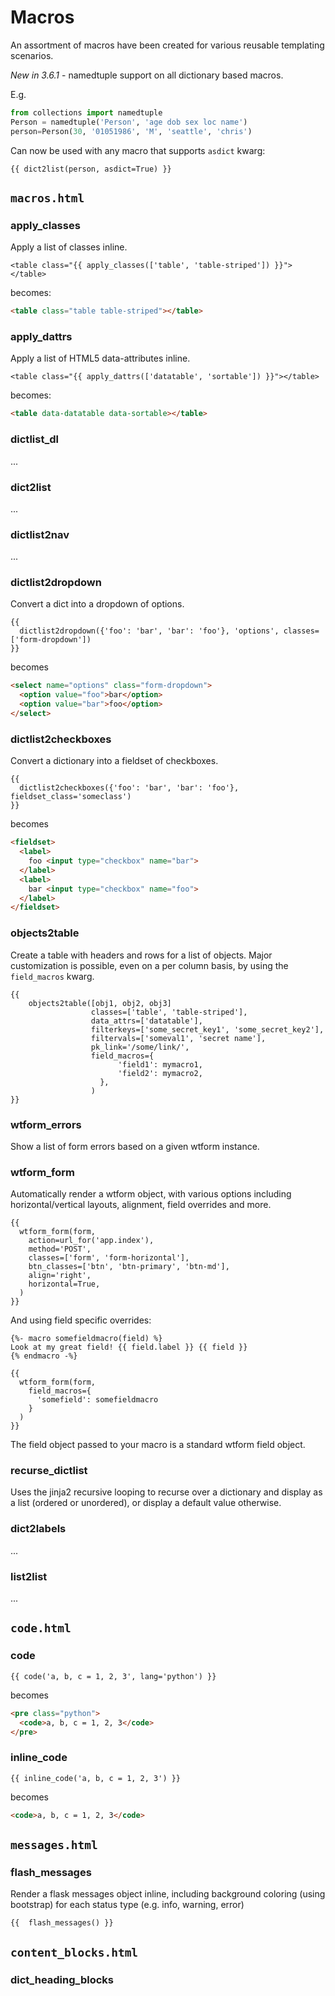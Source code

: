 # Macros

An assortment of macros have been created for various reusable templating scenarios.

*New in 3.6.1* - namedtuple support on all dictionary based macros.

E.g.

```python
from collections import namedtuple
Person = namedtuple('Person', 'age dob sex loc name')
person=Person(30, '01051986', 'M', 'seattle', 'chris')
```

Can now be used with any macro that supports `asdict` kwarg:

`{{ dict2list(person, asdict=True) }}`

## `macros.html`

### apply_classes

Apply a list of classes inline.

```jinja2
<table class="{{ apply_classes(['table', 'table-striped']) }}"></table>
```

becomes:

```html
<table class="table table-striped"></table>
```

### apply_dattrs

Apply a list of HTML5 data-attributes inline.

```jinja2
<table class="{{ apply_dattrs(['datatable', 'sortable']) }}"></table>
```

becomes:

```html
<table data-datatable data-sortable></table>
```

### dictlist_dl

...

### dict2list

...

### dictlist2nav

...

### dictlist2dropdown

Convert a dict into a dropdown of options.

```jinja2
{{
  dictlist2dropdown({'foo': 'bar', 'bar': 'foo'}, 'options', classes=['form-dropdown'])
}}
```

becomes

```html
<select name="options" class="form-dropdown">
  <option value="foo">bar</option>
  <option value="bar">foo</option>
</select>
```

### dictlist2checkboxes

Convert a dictionary into a fieldset of checkboxes.

```jinja2
{{
  dictlist2checkboxes({'foo': 'bar', 'bar': 'foo'}, fieldset_class='someclass')
}}
```

becomes

```html
<fieldset>
  <label>
    foo <input type="checkbox" name="bar">
  </label>
  <label>
    bar <input type="checkbox" name="foo">
  </label>
</fieldset>
```

### objects2table

Create a table with headers and rows for a list of objects. Major customization is possible, even on a per column basis, by using the `field_macros` kwarg.

```jinja2
{{
    objects2table([obj1, obj2, obj3]
                  classes=['table', 'table-striped'],
                  data_attrs=['datatable'],
                  filterkeys=['some_secret_key1', 'some_secret_key2'],
                  filtervals=['someval1', 'secret name'],
                  pk_link='/some/link/',
                  field_macros={
                        'field1': mymacro1,
                        'field2': mymacro2,
                    },
                  )
}}
```

### wtform_errors

Show a list of form errors based on a given wtform instance.

### wtform_form

Automatically render a wtform object, with various options including horizontal/vertical layouts, alignment, field overrides and more.

```jinja2
{{
  wtform_form(form,
    action=url_for('app.index'),
    method='POST',
    classes=['form', 'form-horizontal'],
    btn_classes=['btn', 'btn-primary', 'btn-md'],
    align='right',
    horizontal=True,
  )
}}
```

And using field specific overrides:

```jinja2
{%- macro somefieldmacro(field) %}
Look at my great field! {{ field.label }} {{ field }}
{% endmacro -%}

{{
  wtform_form(form,
    field_macros={
      'somefield': somefieldmacro
    }
  )
}}
```

The field object passed to your macro is a standard wtform field object.

### recurse_dictlist

Uses the jinja2 recursive looping to recurse over a dictionary and display as a list (ordered or unordered), or display a default value otherwise.

### dict2labels

...

### list2list

...

## `code.html`

### code

```jinja2
{{ code('a, b, c = 1, 2, 3', lang='python') }}
```

becomes

```html
<pre class="python">
  <code>a, b, c = 1, 2, 3</code>
</pre>
```

### inline_code

```jinja2
{{ inline_code('a, b, c = 1, 2, 3') }}
```

becomes

```html
<code>a, b, c = 1, 2, 3</code>
```

## `messages.html`

### flash_messages

Render a flask messages object inline, including background coloring (using bootstrap) for each status type (e.g. info, warning, error)

```jinja2
{{  flash_messages() }}
```

## `content_blocks.html`

### dict_heading_blocks
